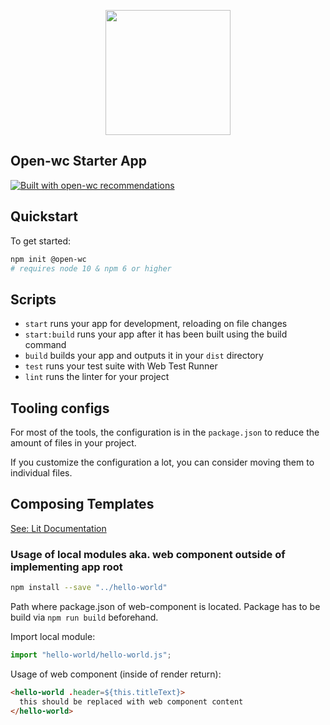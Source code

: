 <p align="center">
  <img width="200" src="https://open-wc.org/hero.png"></img>
</p>

## Open-wc Starter App

[![Built with open-wc recommendations](https://img.shields.io/badge/built%20with-open--wc-blue.svg)](https://github.com/open-wc)

## Quickstart

To get started:

```sh
npm init @open-wc
# requires node 10 & npm 6 or higher
```

## Scripts

- `start` runs your app for development, reloading on file changes
- `start:build` runs your app after it has been built using the build command
- `build` builds your app and outputs it in your `dist` directory
- `test` runs your test suite with Web Test Runner
- `lint` runs the linter for your project

## Tooling configs

For most of the tools, the configuration is in the `package.json` to reduce the amount of files in your project.

If you customize the configuration a lot, you can consider moving them to individual files.

## Composing Templates
[See: Lit Documentation](https://lit.dev/docs/components/rendering/#composing-templates)

### Usage of local modules aka. web component outside of implementing app root

```bash
npm install --save "../hello-world"
```

Path where package.json of web-component is located. Package has to be build via `npm run build` beforehand.

Import local module:
```js
import "hello-world/hello-world.js";
```

Usage of web component (inside of render return):

```html
<hello-world .header=${this.titleText}>
  this should be replaced with web component content
</hello-world>
```